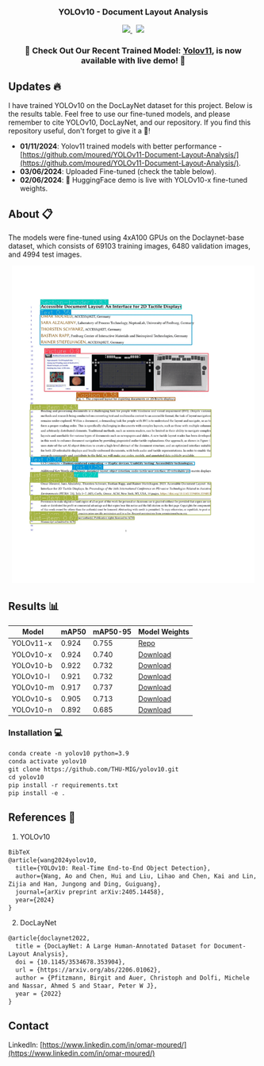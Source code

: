 <div align="center">

<h3 align="center">YOLOv10 - Document Layout Analysis</h3>
</div>

<p align="center">
  <a href="https://huggingface.co/spaces/omoured/YOLOv10-Document-Layout-Analysis">
    <img src="https://img.shields.io/badge/%F0%9F%A4%97%20Hugging%20Face-Models-blue"/>
  </a>
  &nbsp;
  <a href="https://colab.research.google.com/github/moured/YOLOv10-Document-Layout-Analysis/blob/main/demo.ipynb">
    <img src="https://colab.research.google.com/assets/colab-badge.svg"/>
  </a>
</p>

<!--
<p align="center">
  For further assistance or adaptation in your project, feel free to get in touch: <a href="mailto:moured.omar@gmail.com">moured.omar@gmail.com</a>.
</p>
-->

<h3 align="center">🚀 <b>Check Out Our Recent Trained Model:</b> <a href="https://github.com/moured/YOLOv11-Document-Layout-Analysis/">Yolov11</a>, is now available with live demo! 🎉</h3>




<!--
  <p align="center">
    Trained on DocLayNet dataset
    <br />
    <a href="https://huggingface.co/spaces/linhdo/document-layout-analysis">Live HuggingFace Demo</a>
    ·
    <a href="https://github.com/THU-MIG/yolov10">Visit YOLOv10</a>
    ·
    <a href="https://github.com/LynnHaDo/Document-Layout-Analysis/issues">Request Feature or Report Problem</a>
  </p>
</div>
-->

## Updates 🔥

I have trained YOLOv10 on the DocLayNet dataset for this project. Below is the results table. Feel free to use our fine-tuned models, and please remember to cite YOLOv10, DocLayNet, and our repository. If you find this repository useful, don't forget to give it a 🌟!

- **01/11/2024**: Yolov11 trained models with better performance - [https://github.com/moured/YOLOv11-Document-Layout-Analysis/](https://github.com/moured/YOLOv11-Document-Layout-Analysis/).
- **03/06/2024**: Uploaded Fine-tuned (check the table below).
- **02/06/2024**: 🤗 HuggingFace demo is live with YOLOv10-x fine-tuned weights.
  
<!-- ABOUT THE PROJECT -->
## About 📋

The models were fine-tuned using 4xA100 GPUs on the Doclaynet-base dataset, which consists of 69103 training images, 6480 validation images, and 4994 test images.

<p align="center">
  <img src="images/samples.gif" height="640"/>
</p>

## Results 📊
| Model   | mAP50 | mAP50-95 | Model Weights |
|---------|-------|----------|---------------|
| YOLOv11-x | 0.924 | 0.755 | [Repo](https://github.com/moured/YOLOv11-Document-Layout-Analysis) |
| YOLOv10-x | 0.924 | 0.740 | [Download](https://github.com/moured/YOLOv10-Document-Layout-Analysis/releases/download/doclaynet_weights/yolov10x_best.pt) |
| YOLOv10-b | 0.922 | 0.732 | [Download](https://github.com/moured/YOLOv10-Document-Layout-Analysis/releases/download/doclaynet_weights/yolov10b_best.pt) |
| YOLOv10-l | 0.921 | 0.732 | [Download](https://github.com/moured/YOLOv10-Document-Layout-Analysis/releases/download/doclaynet_weights/yolov10l_best.pt) | 
| YOLOv10-m | 0.917 | 0.737 | [Download](https://github.com/moured/YOLOv10-Document-Layout-Analysis/releases/download/doclaynet_weights/yolov10m_best.pt) | 
| YOLOv10-s | 0.905 | 0.713 | [Download](https://github.com/moured/YOLOv10-Document-Layout-Analysis/releases/download/doclaynet_weights/yolov10s_best.pt) | 
| YOLOv10-n | 0.892 | 0.685 | [Download](https://github.com/moured/YOLOv10-Document-Layout-Analysis/releases/download/doclaynet_weights/yolov10n_best.pt) |

### Installation 💻
```
conda create -n yolov10 python=3.9
conda activate yolov10
git clone https://github.com/THU-MIG/yolov10.git
cd yolov10
pip install -r requirements.txt
pip install -e .
```

## References 📝

1. YOLOv10
```
BibTeX
@article{wang2024yolov10,
  title={YOLOv10: Real-Time End-to-End Object Detection},
  author={Wang, Ao and Chen, Hui and Liu, Lihao and Chen, Kai and Lin, Zijia and Han, Jungong and Ding, Guiguang},
  journal={arXiv preprint arXiv:2405.14458},
  year={2024}
}
```

   
2. DocLayNet
```
@article{doclaynet2022,
  title = {DocLayNet: A Large Human-Annotated Dataset for Document-Layout Analysis},  
  doi = {10.1145/3534678.353904},
  url = {https://arxiv.org/abs/2206.01062},
  author = {Pfitzmann, Birgit and Auer, Christoph and Dolfi, Michele and Nassar, Ahmed S and Staar, Peter W J},
  year = {2022}
}
```

## Contact
LinkedIn: [https://www.linkedin.com/in/omar-moured/](https://www.linkedin.com/in/omar-moured/)

